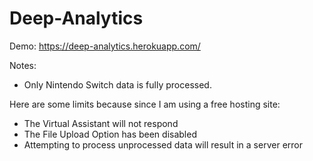 # Deep-Analytics

Demo: https://deep-analytics.herokuapp.com/

Notes: 
  * Only Nintendo Switch data is fully processed.

Here are some limits because since I am using a free hosting site:
  * The Virtual Assistant will not respond
  * The File Upload Option has been disabled
  * Attempting to process unprocessed data will result in a server error
